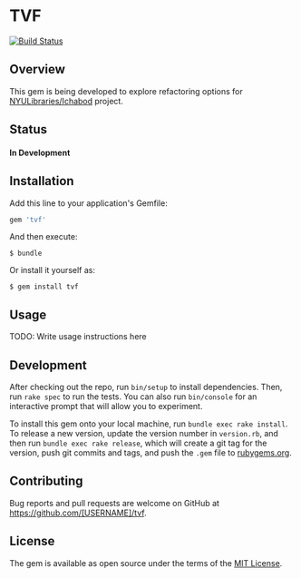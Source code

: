 # TVF
[![Build Status](https://travis-ci.org/jgpawletko/tvf.svg?branch=master)](https://travis-ci.org/jgpawletko/tvf)

## Overview
This gem is being developed to explore refactoring options for
[NYULibraries/Ichabod](https://github.com/NYULibraries/ichabod) project.

## Status
#### In Development


## Installation

Add this line to your application's Gemfile:

```ruby
gem 'tvf'
```

And then execute:

    $ bundle

Or install it yourself as:

    $ gem install tvf

## Usage

TODO: Write usage instructions here

## Development

After checking out the repo, run `bin/setup` to install dependencies. Then, run `rake spec` to run the tests. You can also run `bin/console` for an interactive prompt that will allow you to experiment.

To install this gem onto your local machine, run `bundle exec rake install`. To release a new version, update the version number in `version.rb`, and then run `bundle exec rake release`, which will create a git tag for the version, push git commits and tags, and push the `.gem` file to [rubygems.org](https://rubygems.org).

## Contributing

Bug reports and pull requests are welcome on GitHub at https://github.com/[USERNAME]/tvf.


## License

The gem is available as open source under the terms of the [MIT License](http://opensource.org/licenses/MIT).

